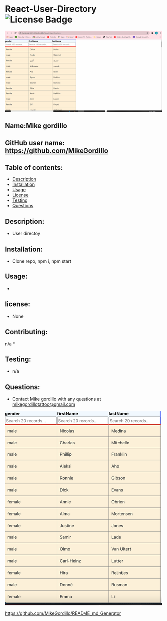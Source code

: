 # React-User-Directory![License Badge](https://img.shields.io/static/v1?label=License&message=None&color=blue)

![video](./public/user.gif)

        
## Name:Mike gordillo
## GitHub user name: https://github.com/MikeGordillo

## Table of contents:  
* [Description](#description)
* [Installation](#Installation)
* [Usage](#usage)
* [License](#license)
* [Testing](#testing)
* [Questions](#questions)
        
## Description:
* User directoy
## Installation:
* Clone repo, npm i, npm start
## Usage:
* 
## license:
* None
        
## Contributing:
n/a
* 
## Testing:
* n/a
## Questions:
* Contact Mike gordillo with any questions at mikegordillotattoo@gmail.com

![screenshot](./public/employeeview.png)

https://github.com/MikeGordillo/README_md_Generator


      